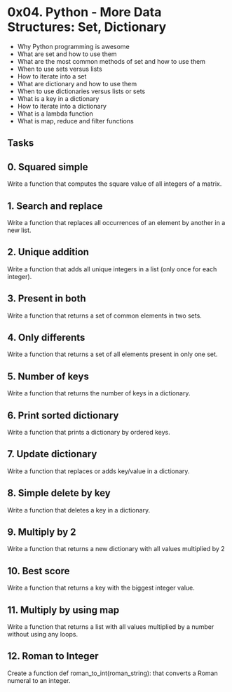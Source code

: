 # 0x04. Python - More Data Structures: Set, Dictionary

* Why Python programming is awesome
* What are set and how to use them
* What are the most common methods of set and how to use them
* When to use sets versus lists
* How to iterate into a set
* What are dictionary and how to use them
* When to use dictionaries versus lists or sets
* What is a key in a dictionary
* How to iterate into a dictionary
* What is a lambda function
* What is map, reduce and filter functions

## Tasks
## 0. Squared simple
Write a function that computes the square value of all integers of a matrix.

## 1. Search and replace
Write a function that replaces all occurrences of an element by another in a new list.

## 2. Unique addition
Write a function that adds all unique integers in a list (only once for each integer).

## 3. Present in both
Write a function that returns a set of common elements in two sets.

## 4. Only differents
Write a function that returns a set of all elements present in only one set.

## 5. Number of keys
Write a function that returns the number of keys in a dictionary.

## 6. Print sorted dictionary
Write a function that prints a dictionary by ordered keys.

## 7. Update dictionary
Write a function that replaces or adds key/value in a dictionary.

## 8. Simple delete by key
Write a function that deletes a key in a dictionary.

## 9. Multiply by 2
Write a function that returns a new dictionary with all values multiplied by 2

## 10. Best score
Write a function that returns a key with the biggest integer value.

## 11. Multiply by using map
Write a function that returns a list with all values multiplied by a number without using any loops.

## 12. Roman to Integer
Create a function def roman_to_int(roman_string): that converts a Roman numeral to an integer.

